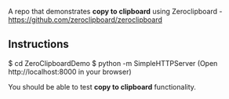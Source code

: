 A repo that demonstrates **copy to clipboard** using Zeroclipboard - https://github.com/zeroclipboard/zeroclipboard

Instructions
------------
$ cd ZeroClipboardDemo
$ python -m SimpleHTTPServer
(Open http://localhost:8000 in your browser)

You should be able to test **copy to clipboard** functionality.

